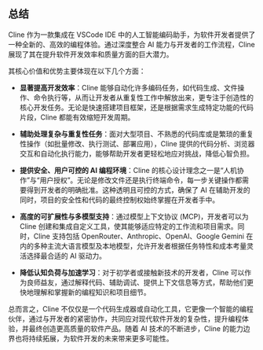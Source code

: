 ## 总结

Cline 作为一款集成在 VSCode IDE 中的人工智能编码助手，为软件开发者提供了一种全新的、高效的编程体验。通过深度整合 AI 能力与开发者的工作流程，Cline 展现了其在提升软件开发效率和质量方面的巨大潜力。

其核心价值和优势主要体现在以下几个方面：

*   **显著提高开发效率**：Cline 能够自动化许多编码任务，如代码生成、文件操作、命令执行等，从而让开发者从重复性工作中解放出来，更专注于创造性的核心开发任务。无论是快速搭建项目框架，还是根据需求生成特定功能的代码片段，Cline 都能有效缩短开发周期。

*   **辅助处理复杂与重复性任务**：面对大型项目、不熟悉的代码库或是繁琐的重复性操作（如批量修改、执行测试、部署应用），Cline 提供的代码分析、浏览器交互和自动化执行能力，能够帮助开发者更轻松地应对挑战，降低心智负担。

*   **提供安全、用户可控的 AI 编程环境**：Cline 的核心设计理念之一是“人机协作”与“用户授权”。无论是修改文件还是执行终端命令，每一步关键操作都需要得到开发者的明确批准。这种透明且可控的方式，确保了 AI 在辅助开发的同时，项目的安全性和代码的最终控制权始终掌握在开发者手中。

*   **高度的可扩展性与多模型支持**：通过模型上下文协议 (MCP)，开发者可以为 Cline 创建和集成自定义工具，使其能够适应特定的工作流和项目需求。同时，Cline 支持包括 OpenRouter、Anthropic、OpenAI、Google Gemini 在内的多种主流大语言模型及本地模型，允许开发者根据任务特性和成本考量灵活选择最合适的 AI 驱动力。

*   **降低认知负荷与加速学习**：对于初学者或接触新技术的开发者，Cline 可以作为良师益友，通过解释代码、辅助调试、提供上下文信息等方式，帮助他们更快地理解和掌握新的编程知识和项目细节。

总而言之，Cline 不仅仅是一个代码生成器或自动化工具，它更像一个智能的编程伙伴，通过与开发者的紧密协作，共同应对现代软件开发的复杂性，提升编程体验，并最终创造更高质量的软件产品。随着 AI 技术的不断进步，Cline 的能力边界也将持续拓展，为软件开发的未来带来更多可能性。
